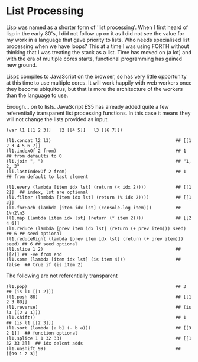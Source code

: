 # List Processing

Lisp was named as a shorter form of 'list processing'. When I first heard of lisp in the early 80's, I did not follow up on it as I did not see the value for my work in a language that gave priority to lists. Who needs specialised list processing when we have loops? This at a time I was using FORTH without thinking that I was treating the stack as a list. Time has moved on (a lot) and with the era of multiple cores starts, functional programming has gained new ground.

Lispz compiles to JavaScript on the browser, so has very little opportunity at this time to use multiple cores. It will work happily with web workers once they become ubiquitous, but that is more the architecture of the workers than the language to use.

Enough... on to lists. JavaScript ES5 has already added quite a few referentially transparent list processing functions. In this case it means they will not change the lists provided as input.

    (var l1 [[1 2 3]]   l2 [[4 5]]   l3 [[6 7]])
    
    (l1.concat l2 l3)                                               ## [[1 2 3 4 5 6 7]]
    (l1.indexOf 2 from)                                             ## 1  ## from defaults to 0
    (li.join ", ")                                                  ## "1, 2, 3"
    (li.lastIndexOf 2 from)                                         ## 1  ## from default to last element
    
    (l1.every (lambda [item idx lst] (return (< idx 2))))           ## [[1 2]]  ## index, lst are optional
    (l1.filter (lambda [item idx lst] (return (% idx 2))))          ## [[1 3]]
    (l1.forEach (lambda [item idx lst] (console.log item)))         ## 1\n2\n3
    (l1.map (lambda [item idx lst] (return (* item 2))))            ## [[2 4 6]]
    (l1.reduce (lambda [prev item idx lst] (return (+ prev item))) seed)      ## 6 ## seed optional
    (l1.reduceRight (lambda [prev item idx lst] (return (+ prev item))) seed) ## 6 ## seed optional
    (l1.slice 1 2)                                                  ## [[2]] ## -ve from end
    (l1.some (lambda [item idx lst] (is item 4)))                   ## false  ## true if (is item 2)
    
The following are not referentially transparent

    (l1.pop)                                                        ## 3  ## (is l1 [[1 2]])
    (l1.push 88)                                                    ## [[1 2 3 88]]
    (l1.reverse)                                                    ## (is l1 [[3 2 1]])
    (l1.shift))                                                     ## 1  ## (is l1 [[2 3]])
    (l1.sort (lambda [a b] (- b a)))                                ## [[3 2 1]]  ## function optional
    (l1.splice 1 1 32 33)                                           ## [[1 32 33 3]]  ## idx delcnt adds
    (l1.unshift 99)                                                 ## [[99 1 2 3]]
